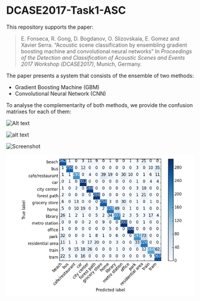 # DCASE2017-Task1-ASC

This repository supports the paper:

>  E. Fonseca, R. Gong, D. Bogdanov, O. Slizovskaia, E. Gomez and Xavier Serra. “Acoustic scene classification by ensembling gradient boosting machine and convolutional neural networks” In *Proceedings of the Detection and Classification of Acoustic Scenes and Events 2017 Workshop (DCASE2017)*, Munich, Germany.

The paper presents a system that consists of the ensemble of two methods:
- Gradient Boosting Machine (GBM)
- Convolutional Neural Network (CNN)

To analyse the complementarity of both methods, we provide the confusion matrixes for each of them:

![Alt text](https://github.com/edufonseca/DCASE2017-Task1-ASC/tree/master/figures/development_gbm.png)

![alt text](https://github.com/edufonseca/DCASE2017-Task1-ASC/tree/master/figures/development_cnns.png)

![Screenshot](https://github.com/edufonseca/DCASE2017-Task1-ASC/tree/master/figures/development_cnns.png)

![Alt text](/figures/development_cnns.png?raw=true "Optional Title")





